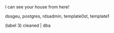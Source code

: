 I can see your house from here!

dssgeu, postgres, rdsadmin, template0st, template1

(label 3) cleaned | dba

